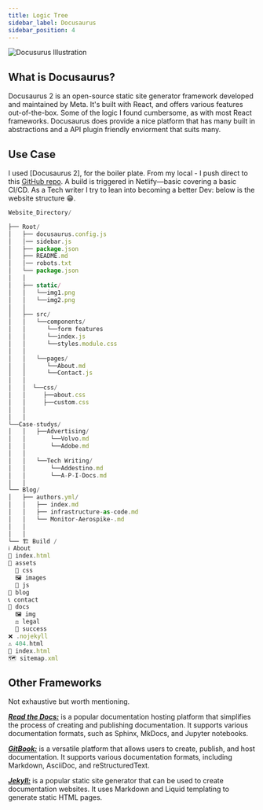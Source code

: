 ```yaml
---
title: Logic Tree
sidebar_label: Docusaurus 
sidebar_position: 4
---
```


![Docusurus Illustration](/img/docus.png)

## What is Docusaurus?

Docusaurus 2 is an open-source static site generator framework developed and maintained by Meta. It's built with React, and offers various features out-of-the-box. Some of the logic I found cumbersome, as with most React frameworks. Docusaurus does provide a nice platform that has many built in abstractions and a API plugin friendly enviorment that suits many.

## Use Case

I used [Docusaurus 2], for the boiler plate. From my local - I push direct to this [GitHub repo](https://github.com/Alan4247748/friendly-potato). A build is triggered in Netlify—basic covering a basic CI/CD. As a Tech writer I try to lean into becoming a better Dev: below is the website structure 😁.

``` Javascript
Website_Directory/

├── Root/
│   ├── docusaurus.config.js
│   │── sidebar.js
│   ├── package.json
│   ├── README.md
│   │── robots.txt
│   └── package.json
│   │ 
│   ├── static/
│   │   └──img1.png
│   │   └──img2.png
│   │
│   ├── src/
│   │   └──components/ 
│   │      └──form features
│   │      └──index.js
│   │      └──styles.module.css
│   │ 
│   │   └──pages/
│   │      └──About.md
│   │      └──Contact.js
│   │ 
│   │  └──css/
│   │     ├──about.css
│   │     ├──custom.css
│   │     
│   │
└──Case-studys/
│   │   ├──Advertising/
│   │       └──Volvo.md
│   │       └──Adobe.md
│   │
│   │   └──Tech Writing/
│   │       └──Addestino.md
│   │       └──A-P-I-Docs.md
│   │ 
└── Blog/
│   ├── authors.yml/
│   │   ├── index.md
│   │   ├── infrastructure-as-code.md
│   │   └── Monitor-Aerospike-.md
│   │ 
│   │ 
└── 🏗️ Build /
ℹ️ About
📄 index.html
📁 assets
  🎨 css
  🖼️ images
  📜 js
📝 blog
📞 contact
📖 docs
  🖼️ img
  ⚖️ legal
  🎉 success
❌ .nojekyll
⚠️ 404.html
📄 index.html
🗺️ sitemap.xml


```

## Other Frameworks

Not exhaustive but worth mentioning.

[***Read the Docs:***](https://readthedocs.org/) is a popular documentation hosting platform that simplifies the process of creating and publishing documentation. It supports various documentation formats, such as Sphinx, MkDocs, and Jupyter notebooks.

[***GitBook:***](https://www.gitbook.com/) is a versatile platform that allows users to create, publish, and host documentation. It supports various documentation formats, including Markdown, AsciiDoc, and reStructuredText.

[***Jekyll:***](https://jekyllrb.com/) is a popular static site generator that can be used to create documentation websites. It uses Markdown and Liquid templating to generate static HTML pages.
